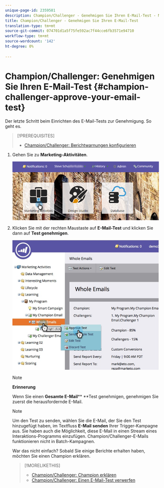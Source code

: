 ```yaml
---
unique-page-id: 2359581
description: Champion/Challenger - Genehmigen Sie Ihren E-Mail-Test - Marketing Docs - Produktdokumentation
title: Champion/Challenger - Genehmigen Sie Ihren E-Mail-Test
translation-type: tm+mt
source-git-commit: 074701d1a5f75fe592ac7f44cce6fb3571e94710
workflow-type: tm+mt
source-wordcount: '142'
ht-degree: 0%

---
```



# Champion/Challenger: Genehmigen Sie Ihren E-Mail-Test {#champion-challenger-approve-your-email-test}

Der letzte Schritt beim Einrichten des E-Mail-Tests zur Genehmigung. So geht es.

>[!PREREQUISITES]
>
>* [Champion/Challenger: Berichtwarnungen konfigurieren](champion-challenger-configure-report-alerts.md)

>



1. Gehen Sie zu **Marketing-Aktivitäten**.

   ![](assets/login-marketing-activities-1.png)

1. Klicken Sie mit der rechten Maustaste auf **E-Mail-Test** und klicken Sie dann auf **Test genehmigen**.

   ![](assets/champion3.jpg)

   >[!NOTE]
   >
   >**Erinnerung**
   >
   >
   >Wenn Sie einen **Gesamte E-Mail**** **Test genehmigen, genehmigen Sie zuerst die herausfordernde E-Mail.

   >[!NOTE]
   >
   >Um den Test zu senden, wählen Sie die E-Mail, der Sie den Test hinzugefügt haben, im Textfluss **E-Mail senden** Ihrer Trigger-Kampagne aus. Sie haben auch die Möglichkeit, diese E-Mail in einen Stream eines Interaktions-Programms einzufügen. Champion/Challenger-E-Mails funktionieren nicht in Batch-Kampagnen.

   War das nicht einfach? Sobald Sie einige Berichte erhalten haben, möchten Sie einen Champion erklären.

   >[!MORELIKETHIS]
   >
   >
   >    
   >    
   >    * [Champion/Challenger: Champion erklären](champion-challenger-declare-a-champion.md)
   >    * [Champion/Challenger: Einen E-Mail-Test verwerfen](champion-challenger-discard-an-email-test.md)


